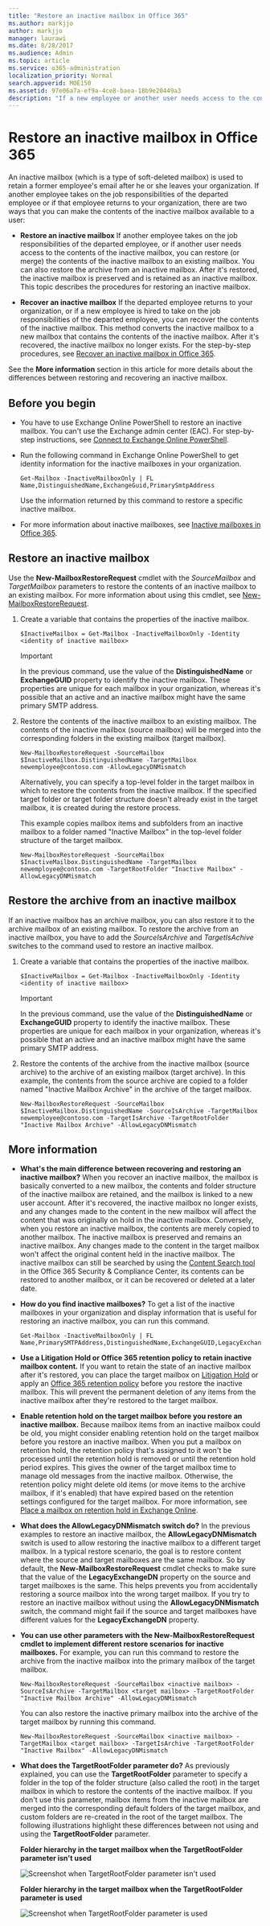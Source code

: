 ```yaml
---
title: "Restore an inactive mailbox in Office 365"
ms.author: markjjo
author: markjjo
manager: laurawi
ms.date: 8/28/2017
ms.audience: Admin
ms.topic: article
ms.service: o365-administration
localization_priority: Normal
search.appverid: MOE150
ms.assetid: 97e06a7a-ef9a-4ce8-baea-18b9e20449a3
description: "If a new employee or another user needs access to the contents of an inactive mailbox in Office 365, you can restore (or merge) the contents of the inactive mailbox to an existing mailbox."
---
```


# Restore an inactive mailbox in Office 365

An inactive mailbox (which is a type of soft-deleted mailbox) is used to retain a former employee's email after he or she leaves your organization. If another employee takes on the job responsibilities of the departed employee or if that employee returns to your organization, there are two ways that you can make the contents of the inactive mailbox available to a user: 
  
- **Restore an inactive mailbox** If another employee takes on the job responsibilities of the departed employee, or if another user needs access to the contents of the inactive mailbox, you can restore (or merge) the contents of the inactive mailbox to an existing mailbox. You can also restore the archive from an inactive mailbox. After it's restored, the inactive mailbox is preserved and is retained as an inactive mailbox. This topic describes the procedures for restoring an inactive mailbox. 
    
- **Recover an inactive mailbox** If the departed employee returns to your organization, or if a new employee is hired to take on the job responsibilities of the departed employee, you can recover the contents of the inactive mailbox. This method converts the inactive mailbox to a new mailbox that contains the contents of the inactive mailbox. After it's recovered, the inactive mailbox no longer exists. For the step-by-step procedures, see [Recover an inactive mailbox in Office 365](recover-an-inactive-mailbox.md).
    
See the **More information** section in this article for more details about the differences between restoring and recovering an inactive mailbox. 
  
## Before you begin

- You have to use Exchange Online PowerShell to restore an inactive mailbox. You can't use the Exchange admin center (EAC). For step-by-step instructions, see [Connect to Exchange Online PowerShell](https://go.microsoft.com/fwlink/?linkid=396554).
    
- Run the following command in Exchange Online PowerShell to get identity information for the inactive mailboxes in your organization. 
    
    ```
    Get-Mailbox -InactiveMailboxOnly | FL Name,DistinguishedName,ExchangeGuid,PrimarySmtpAddress
    ```

     Use the information returned by this command to restore a specific inactive mailbox.
    
- For more information about inactive mailboxes, see [Inactive mailboxes in Office 365](inactive-mailboxes-in-office-365.md).
    
## Restore an inactive mailbox

Use the **New-MailboxRestoreRequest** cmdlet with the  _SourceMailbox_ and  _TargetMailbox_ parameters to restore the contents of an inactive mailbox to an existing mailbox. For more information about using this cmdlet, see [New-MailboxRestoreRequest](https://go.microsoft.com/fwlink/?linkid=856298).
  
1. Create a variable that contains the properties of the inactive mailbox. 
    
    ```
    $InactiveMailbox = Get-Mailbox -InactiveMailboxOnly -Identity <identity of inactive mailbox>
    ```

    > [!IMPORTANT]
    > In the previous command, use the value of the **DistinguishedName** or **ExchangeGUID** property to identify the inactive mailbox. These properties are unique for each mailbox in your organization, whereas it's possible that an active and an inactive mailbox might have the same primary SMTP address. 
  
2. Restore the contents of the inactive mailbox to an existing mailbox. The contents of the inactive mailbox (source mailbox) will be merged into the corresponding folders in the existing mailbox (target mailbox).
    
    ```
    New-MailboxRestoreRequest -SourceMailbox $InactiveMailbox.DistinguishedName -TargetMailbox newemployee@contoso.com -AllowLegacyDNMismatch
    ```
   
   Alternatively, you can specify a top-level folder in the target mailbox in which to restore the contents from the inactive mailbox. If the specified target folder or target folder structure doesn't already exist in the target mailbox, it is created during the restore process. 
    
    This example copies mailbox items and subfolders from an inactive mailbox to a folder named "Inactive Mailbox" in the top-level folder structure of the target mailbox.
    
   ```
   New-MailboxRestoreRequest -SourceMailbox $InactiveMailbox.DistinguishedName -TargetMailbox newemployee@contoso.com -TargetRootFolder "Inactive Mailbox" -AllowLegacyDNMismatch
   ```
  
## Restore the archive from an inactive mailbox

If an inactive mailbox has an archive mailbox, you can also restore it to the archive mailbox of an existing mailbox. To restore the archive from an inactive mailbox, you have to add the  _SourceIsArchive_ and  _TargetIsAchive_ switches to the command used to restore an inactive mailbox. 
  
1. Create a variable that contains the properties of the inactive mailbox. 
    
    ```
    $InactiveMailbox = Get-Mailbox -InactiveMailboxOnly -Identity <identity of inactive mailbox>
    ```

    > [!IMPORTANT]
    > In the previous command, use the value of the **DistinguishedName** or **ExchangeGUID** property to identify the inactive mailbox. These properties are unique for each mailbox in your organization, whereas it's possible that an active and an inactive mailbox might have the same primary SMTP address. 
  
2. Restore the contents of the archive from the inactive mailbox (source archive) to the archive of an existing mailbox (target archive). In this example, the contents from the source archive are copied to a folder named "Inactive Mailbox Archive" in the archive of the target mailbox.

    ```
    New-MailboxRestoreRequest -SourceMailbox $InactiveMailbox.DistinguishedName -SourceIsArchive -TargetMailbox newemployee@contoso.com -TargetIsArchive -TargetRootFolder "Inactive Mailbox Archive" -AllowLegacyDNMismatch
    ```

  
## More information

- **What's the main difference between recovering and restoring an inactive mailbox?** When you recover an inactive mailbox, the mailbox is basically converted to a new mailbox, the contents and folder structure of the inactive mailbox are retained, and the mailbox is linked to a new user account. After it's recovered, the inactive mailbox no longer exists, and any changes made to the content in the new mailbox will affect the content that was originally on hold in the inactive mailbox. Conversely, when you restore an inactive mailbox, the contents are merely copied to another mailbox. The inactive mailbox is preserved and remains an inactive mailbox. Any changes made to the content in the target mailbox won't affect the original content held in the inactive mailbox. The inactive mailbox can still be searched by using the [Content Search tool](run-a-content-search-in-the-security-and-compliance-center.md) in the Office 365 Security &amp; Compliance Center, its contents can be restored to another mailbox, or it can be recovered or deleted at a later date. 
    
- **How do you find inactive mailboxes?** To get a list of the inactive mailboxes in your organization and display information that is useful for restoring an inactive mailbox, you can run this command. 

  ```
  Get-Mailbox -InactiveMailboxOnly | FL Name,PrimarySMTPAddress,DistinguishedName,ExchangeGUID,LegacyExchangeDN,ArchiveStatus
  ```

- **Use a Litigation Hold or Office 365 retention policy to retain inactive mailbox content.** If you want to retain the state of an inactive mailbox after it's restored, you can place the target mailbox on [Litigation Hold](https://go.microsoft.com/fwlink/?linkid=856286) or apply an [Office 365 retention policy](retention-policies.md) before you restore the inactive mailbox. This will prevent the permanent deletion of any items from the inactive mailbox after they're restored to the target mailbox. 
    
- **Enable retention hold on the target mailbox before you restore an inactive mailbox.** Because mailbox items from an inactive mailbox could be old, you might consider enabling retention hold on the target mailbox before you restore an inactive mailbox. When you put a mailbox on retention hold, the retention policy that's assigned to it won't be processed until the retention hold is removed or until the retention hold period expires. This gives the owner of the target mailbox time to manage old messages from the inactive mailbox. Otherwise, the retention policy might delete old items (or move items to the archive mailbox, if it's enabled) that have expired based on the retention settings configured for the target mailbox. For more information, see [Place a mailbox on retention hold in Exchange Online](https://go.microsoft.com/fwlink/?linkid=856300).
    
- **What does the AllowLegacyDNMismatch switch do?** In the previous examples to restore an inactive mailbox, the **AllowLegacyDNMismatch** switch is used to allow restoring the inactive mailbox to a different target mailbox. In a typical restore scenario, the goal is to restore content where the source and target mailboxes are the same mailbox. So by default, the **New-MailboxRestoreRequest** cmdlet checks to make sure that the value of the **LegacyExchangeDN** property on the source and target mailboxes is the same. This helps prevents you from accidentally restoring a source mailbox into the wrong target mailbox. If you try to restore an inactive mailbox without using the **AllowLegacyDNMismatch** switch, the command might fail if the source and target mailboxes have different values for the **LegacyExchangeDN** property. 
    
- **You can use other parameters with the New-MailboxRestoreRequest cmdlet to implement different restore scenarios for inactive mailboxes.** For example, you can run this command to restore the archive from the inactive mailbox into the primary mailbox of the target mailbox. 
    
  ```
  New-MailboxRestoreRequest -SourceMailbox <inactive mailbox> -SourceIsArchive -TargetMailbox <target mailbox> -TargetRootFolder "Inactive Mailbox Archive" -AllowLegacyDNMismatch
  ```

  You can also restore the inactive primary mailbox into the archive of the target mailbox by running this command.

  ```
  New-MailboxRestoreRequest -SourceMailbox <inactive mailbox> -TargetMailbox <target mailbox> -TargetIsArchive -TargetRootFolder "Inactive Mailbox" -AllowLegacyDNMismatch
  ```

- **What does the TargetRootFolder parameter do?** As previously explained, you can use the **TargetRootFolder** parameter to specify a folder in the top of the folder structure (also called the root) in the target mailbox in which to restore the contents of the inactive mailbox. If you don't use this parameter, mailbox items from the inactive mailbox are merged into the corresponding default folders of the target mailbox, and custom folders are re-created in the root of the target mailbox. The following illustrations highlight these differences between not using and using the **TargetRootFolder** parameter. 
    
    **Folder hierarchy in the target mailbox when the TargetRootFolder parameter isn't used**
    
    ![Screenshot when TargetRootFolder parameter isn't used](media/76a759af-f483-4d1c-8cc7-243435b5562e.png)
  
    **Folder hierarchy in the target mailbox when the TargetRootFolder parameter is used**
    
    ![Screenshot when TargetRootFolder parameter is used](media/300da592-7323-48db-b8a4-07012259d113.png)

  


